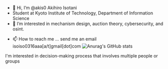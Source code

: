 - 👋 Hi, I’m @akis0 Akihiro Isotani
- Student at Kyoto Institute of Technology, Department of Information Science
- 👀 I’m interested in mechanism design, auction theory, cybersecurity, and osint.
<!---- 🌱 I’m currently learning---> 
- 📫 How to reach me ... send me an email isoiso0316aaa[a/t]gmail[dot]com
![Anurag's GitHub stats](https://github-readme-stats.vercel.app/api?username=akis0)

I'm interested in decision-making process that involves multiple people or groups 




<!---
my experience at University Classes
C: I wrote a simple pseudo compiler. 
Java: I wrote a small GUI application that follows MVC model and  uses JDBC
Scilab: I wrote some code for Nearest Neighbor Classification and  Naive Bayes classifier
--->


<!---
akis0/akis0 is a ✨ special ✨ repository because its `README.md` (this file) appears on your GitHub profile.
You can click the Preview link to take a look at your changes.
--->
